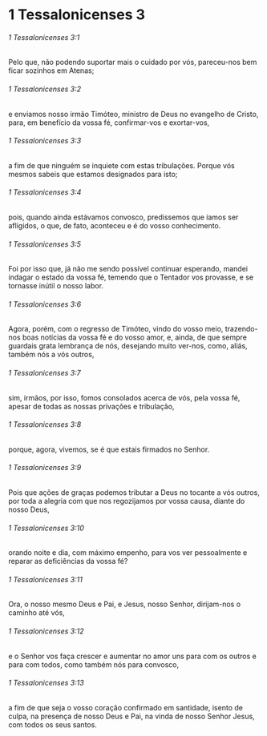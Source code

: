# 1 Tessalonicenses 3

###### 1 Tessalonicenses 3:1

Pelo que, não podendo suportar mais o cuidado por vós, pareceu-nos bem ficar sozinhos em Atenas;

###### 1 Tessalonicenses 3:2

e enviamos nosso irmão Timóteo, ministro de Deus no evangelho de Cristo, para, em benefício da vossa fé, confirmar-vos e exortar-vos,

###### 1 Tessalonicenses 3:3

a fim de que ninguém se inquiete com estas tribulações. Porque vós mesmos sabeis que estamos designados para isto;

###### 1 Tessalonicenses 3:4

pois, quando ainda estávamos convosco, predissemos que íamos ser afligidos, o que, de fato, aconteceu e é do vosso conhecimento.

###### 1 Tessalonicenses 3:5

Foi por isso que, já não me sendo possível continuar esperando, mandei indagar o estado da vossa fé, temendo que o Tentador vos provasse, e se tornasse inútil o nosso labor.

###### 1 Tessalonicenses 3:6

Agora, porém, com o regresso de Timóteo, vindo do vosso meio, trazendo-nos boas notícias da vossa fé e do vosso amor, e, ainda, de que sempre guardais grata lembrança de nós, desejando muito ver-nos, como, aliás, também nós a vós outros,

###### 1 Tessalonicenses 3:7

sim, irmãos, por isso, fomos consolados acerca de vós, pela vossa fé, apesar de todas as nossas privações e tribulação,

###### 1 Tessalonicenses 3:8

porque, agora, vivemos, se é que estais firmados no Senhor.

###### 1 Tessalonicenses 3:9

Pois que ações de graças podemos tributar a Deus no tocante a vós outros, por toda a alegria com que nos regozijamos por vossa causa, diante do nosso Deus,

###### 1 Tessalonicenses 3:10

orando noite e dia, com máximo empenho, para vos ver pessoalmente e reparar as deficiências da vossa fé?

###### 1 Tessalonicenses 3:11

Ora, o nosso mesmo Deus e Pai, e Jesus, nosso Senhor, dirijam-nos o caminho até vós,

###### 1 Tessalonicenses 3:12

e o Senhor vos faça crescer e aumentar no amor uns para com os outros e para com todos, como também nós para convosco,

###### 1 Tessalonicenses 3:13

a fim de que seja o vosso coração confirmado em santidade, isento de culpa, na presença de nosso Deus e Pai, na vinda de nosso Senhor Jesus, com todos os seus santos.

